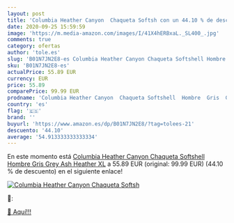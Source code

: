 ```yaml
---
layout: post
title: 'Columbia Heather Canyon  Chaqueta Softsh con un 44.10 % de descuento'
date: 2020-09-25 15:59:59
image: 'https://m.media-amazon.com/images/I/41X4hERBxaL._SL400_.jpg'
comments: true
category: ofertas
author: 'tole.es'
slug: 'B01N7JN2E8-es Columbia Heather Canyon Chaqueta Softshell Hombre Gris...'
sku: 'B01N7JN2E8-es'
actualPrice: 55.89 EUR
currency: EUR
price: 55.89
comparePrice: 99.99 EUR
prodname: 'Columbia Heather Canyon  Chaqueta Softshell  Hombre  Gris  Grey Ash Heather   XL'
country: 'es'
flag: '🇪🇸'
brand: ''
buyurl: 'https://www.amazon.es/dp/B01N7JN2E8/?tag=tolees-21'
descuento: '44.10'
average: '54.913333333333334'
---
```


En este momento está [Columbia Heather Canyon  Chaqueta Softshell  Hombre  Gris  Grey Ash Heather   XL](https://www.amazon.es/dp/B01N7JN2E8/?tag=tolees-21) a 55.89 EUR (original: 99.99 EUR) (44.10 %  de descuento) en el siguiente enlace!

[![Columbia Heather Canyon  Chaqueta Softsh](https://m.media-amazon.com/images/I/41X4hERBxaL._SL400_.jpg)](https://www.amazon.es/dp/B01N7JN2E8/?tag=tolees-21)

🔎:


[🛒 Aquí!!!](https://www.amazon.es/dp/B01N7JN2E8/?tag=tolees-21)
